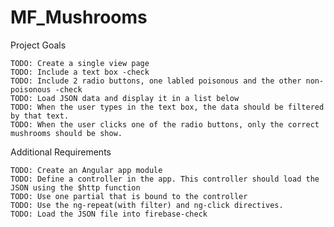 # MF_Mushrooms

Project Goals

    TODO: Create a single view page
    TODO: Include a text box -check
    TODO: Include 2 radio buttons, one labled poisonous and the other non-poisonous -check
    TODO: Load JSON data and display it in a list below
    TODO: When the user types in the text box, the data should be filtered by that text.
    TODO: When the user clicks one of the radio buttons, only the correct mushrooms should be show.

Additional Requirements

    TODO: Create an Angular app module
    TODO: Define a controller in the app. This controller should load the JSON using the $http function
    TODO: Use one partial that is bound to the controller
    TODO: Use the ng-repeat(with filter) and ng-click directives.
    TODO: Load the JSON file into firebase-check
    

